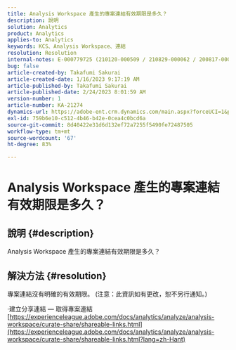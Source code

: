 ```yaml
---
title: Analysis Workspace 產生的專案連結有效期限是多久？
description: 說明
solution: Analytics
product: Analytics
applies-to: Analytics
keywords: KCS、Analysis Workspace、連結
resolution: Resolution
internal-notes: E-000779725 (210120-000509 / 210829-000062 / 200817-000457 / 190620-000374)
bug: false
article-created-by: Takafumi Sakurai
article-created-date: 1/16/2023 9:17:19 AM
article-published-by: Takafumi Sakurai
article-published-date: 2/24/2023 8:01:59 AM
version-number: 1
article-number: KA-21274
dynamics-url: https://adobe-ent.crm.dynamics.com/main.aspx?forceUCI=1&pagetype=entityrecord&etn=knowledgearticle&id=6625a38d-7e95-ed11-aad1-6045bd006239
exl-id: 759b6e10-c512-4b46-b42e-0cea4c0bcd6a
source-git-commit: 8d40422e31d6d132ef72a7255f5490fe72487505
workflow-type: tm+mt
source-wordcount: '67'
ht-degree: 83%

---
```


# Analysis Workspace 產生的專案連結有效期限是多久？

## 說明 {#description}

Analysis Workspace 產生的專案連結有效期限是多久？

## 解決方法 {#resolution}


專案連結沒有明確的有效期限。 (注意：此資訊如有更改，恕不另行通知。)

·建立分享連結 — 取得專案連結
[https://experienceleague.adobe.com/docs/analytics/analyze/analysis-workspace/curate-share/shareable-links.html](https://experienceleague.adobe.com/docs/analytics/analyze/analysis-workspace/curate-share/shareable-links.html?lang=zh-Hant)
